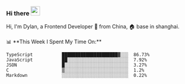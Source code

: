 ### Hi there <img src="https://media.giphy.com/media/hvRJCLFzcasrR4ia7z/giphy.gif" width="25px">

<!-- ![visitors](https://visitor-badge.glitch.me/badge?page_id=dislfyer.dislfyer) --!>

Hi, I'm Dylan, a Frontend Developer 🚀 from China, 🏠 base in shanghai.
<br/>
<br/>

📊 **This Week I Spent My Time On:**


<!--START_SECTION:waka-->

```text
TypeScript           █████████████████████▓░░░  86.73%
JavaScript           ██░░░░░░░░░░░░░░░░░░░░░░░  7.92%
JSON                 █░░░░░░░░░░░░░░░░░░░░░░░░  3.27%
C                    ▒░░░░░░░░░░░░░░░░░░░░░░░░  1.2%
Markdown             ░░░░░░░░░░░░░░░░░░░░░░░░░  0.22%
```

<!--END_SECTION:waka-->

<!--
**About Me:**
 -->
